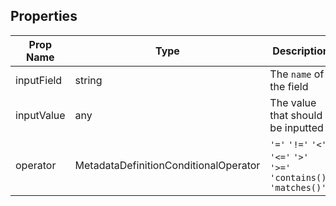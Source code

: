 ## Properties

| Prop Name | Type | Description |
| --------------------- | ------ | ------------------- |
| inputField | string | The `name` of the field |
| inputValue | any | The value that should be inputted |
| operator | MetadataDefinitionConditionalOperator | `'='` `'!='` `'<'` `'<='` `'>'` `'>='` `'contains()'` `'matches()'` |
